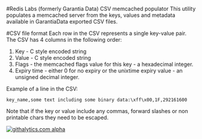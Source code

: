 #Redis Labs (formerly Garantia Data) CSV memcached populator
This utility populates a memcached server from the keys, values and metadata available in GarantiaData exported CSV files.

#CSV file format
Each row in the CSV represents a single key-value pair. The CSV has 4 columns in the following order:

1. Key - C style encoded string
2. Value - C style encoded string
3. Flags - the memcached flags value for this key - a hexadecimal integer.
4. Expiry time - either 0 for no expiry or the unixtime expiry value - an unsigned decimal integer.

Example of a line in the CSV:
```
key_name,some text including some binary data:\xff\x00,1F,292161600
```
Note that if the key or value include any commas, forward slashes or non printable chars they need to be escaped.

[![githalytics.com alpha](https://cruel-carlota.pagodabox.com/c14e0491029f2718c7050da355f93164 "githalytics.com")](http://githalytics.com/RedisLabs/memcache_populator)
